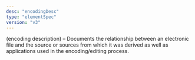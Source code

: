 ```yaml
---
desc: "encodingDesc"
type: "elementSpec"
version: "v3"
---
```


(encoding description) – Documents the relationship between an electronic file and
the
source or sources from which it was derived as well as applications used in the
encoding/editing process.